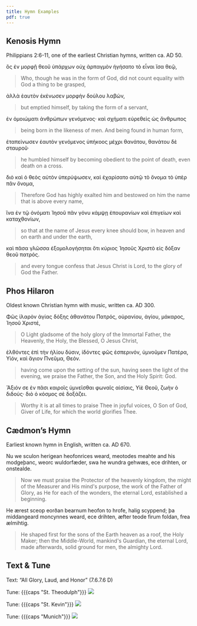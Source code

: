 ```yaml
---
title: Hymn Examples
pdf: true
---
```

## Kenosis Hymn

Philippians 2:6-11, one of the earliest Christian hymns, written ca. AD 50.

ὃς ἐν μορφῇ θεοῦ ὑπάρχων
οὐχ ἁρπαγμὸν ἡγήσατο τὸ εἶναι ἴσα θεῷ,
> Who, though he was in the form of God,
> did not count equality with God a thing to be grasped,

ἀλλὰ ἑαυτὸν ἐκένωσεν
μορφὴν δούλου λαβών,
> but emptied himself,
> by taking the form of a servant,

ἐν ὁμοιώματι ἀνθρώπων γενόμενος·
καὶ σχήματι εὑρεθεὶς ὡς ἄνθρωπος
> being born in the likeness of men.
> And being found in human form,

ἐταπείνωσεν ἑαυτὸν
γενόμενος ὑπήκοος μέχρι θανάτου, θανάτου δὲ σταυροῦ·
> he humbled himself
> by becoming obedient to the point of death, even death on a cross.

διὸ καὶ ὁ θεὸς αὐτὸν ὑπερύψωσεν,
καὶ ἐχαρίσατο αὐτῷ τὸ ὄνομα τὸ ὑπὲρ πᾶν ὄνομα,
> Therefore God has highly exalted him
> and bestowed on him the name that is above every name,

ἵνα ἐν τῷ ὀνόματι Ἰησοῦ πᾶν γόνυ κάμψῃ
ἐπουρανίων καὶ ἐπιγείων καὶ καταχθονίων,
> so that at the name of Jesus every knee should bow,
> in heaven and on earth and under the earth,

καὶ πᾶσα γλῶσσα ἐξομολογήσηται ὅτι κύριος Ἰησοῦς Χριστὸ
εἰς δόξαν θεοῦ πατρός.
> and every tongue confess that Jesus Christ is Lord,
> to the glory of God the Father.

## Phos Hilaron

Oldest known Christian hymn with music, written ca. AD 300.

Φῶς ἱλαρὸν ἁγίας δόξης ἀθανάτου Πατρός,
οὐρανίου, ἁγίου, μάκαρος, Ἰησοῦ Χριστέ,
> O Light gladsome of the holy glory of the Immortal Father,
> the Heavenly, the Holy, the Blessed, O Jesus Christ,

ἐλθόντες ἐπὶ τὴν ἡλίου δύσιν, ἰδόντες φῶς ἑσπερινόν,
ὑμνοῦμεν Πατέρα, Υἱόν, καὶ ἅγιον Πνεῦμα, Θεόν.
> having come upon the setting of the sun, having seen the light of the evening,
> we praise the Father, the Son, and the Holy Spirit: God.

Ἄξιόν σε ἐν πᾶσι καιροῖς ὑμνεῖσθαι φωναῖς αἰσίαις,
Υἱὲ Θεοῦ, ζωὴν ὁ διδούς· διὸ ὁ κόσμος σὲ δοξάζει.
> Worthy it is at all times to praise Thee in joyful voices,
> O Son of God, Giver of Life, for which the world glorifies Thee.

## Cædmon’s Hymn

Earliest known hymn in English, written ca. AD 670.

Nu we sculon herigean heofonrices weard,
meotodes meahte and his modgeþanc,
weorc wuldorfæder, swa he wundra gehwæs,
ece drihten, or onstealde.
> Now we must praise the Protector of the heavenly kingdom,
> the might of the Measurer and His mind's purpose,
> the work of the Father of Glory, as He for each of the wonders,
> the eternal Lord, established a beginning.

He ærest sceop eorðan bearnum
heofon to hrofe, halig scyppend;
þa middangeard moncynnes weard,
ece drihten, æfter teode
firum foldan, frea ælmihtig.
> He shaped first for the sons of the Earth
> heaven as a roof, the Holy Maker;
> then the Middle-World, mankind's Guardian,
> the eternal Lord, made afterwards,
> solid ground for men, the almighty Lord.

## Text & Tune

Text: “All Glory, Laud, and Honor” (7.6.7.6 D)

Tune: {{{caps "St. Theodulph"}}}
<img src="st-theodulph.svg" />

Tune: {{{caps "St. Kevin"}}}
<img src="st-kevin.svg" />

Tune: {{{caps "Munich"}}}
<img src="munich.svg" />
